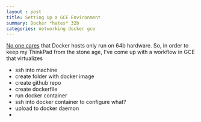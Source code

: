```yaml
---
layout : post 
title: Setting Up a GCE Environment
summary: Docker *hates* 32b
categories: networking docker gce
---
```

[No one cares](https://github.com/docker/docker/issues/136) that Docker hosts only run on 64b hardware. So, in order to keep my ThinkPad from the stone age, I've come up with a workflow in GCE that virtualizes

- ssh into machine
- create folder with docker image
- create github repo
- create dockerfile
- run docker container
- ssh into docker container to configure what?
- upload to docker daemon
- 
